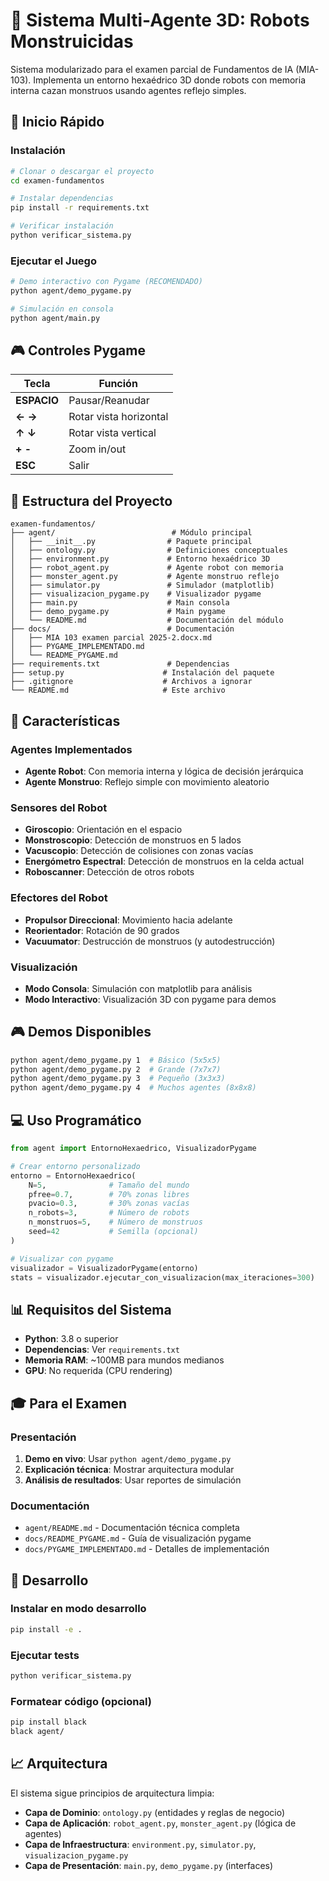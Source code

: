 # 🤖 Sistema Multi-Agente 3D: Robots Monstruicidas

Sistema modularizado para el examen parcial de Fundamentos de IA (MIA-103). Implementa un entorno hexaédrico 3D donde robots con memoria interna cazan monstruos usando agentes reflejo simples.

## 🚀 Inicio Rápido

### Instalación

```bash
# Clonar o descargar el proyecto
cd examen-fundamentos

# Instalar dependencias
pip install -r requirements.txt

# Verificar instalación
python verificar_sistema.py
```

### Ejecutar el Juego

```bash
# Demo interactivo con Pygame (RECOMENDADO)
python agent/demo_pygame.py

# Simulación en consola
python agent/main.py
```

## 🎮 Controles Pygame

| Tecla | Función |
|-------|---------|
| **ESPACIO** | Pausar/Reanudar |
| **← →** | Rotar vista horizontal |
| **↑ ↓** | Rotar vista vertical |
| **+ -** | Zoom in/out |
| **ESC** | Salir |

## 📁 Estructura del Proyecto

```
examen-fundamentos/
├── agent/                          # Módulo principal
│   ├── __init__.py                # Paquete principal
│   ├── ontology.py                # Definiciones conceptuales
│   ├── environment.py             # Entorno hexaédrico 3D
│   ├── robot_agent.py             # Agente robot con memoria
│   ├── monster_agent.py           # Agente monstruo reflejo
│   ├── simulator.py               # Simulador (matplotlib)
│   ├── visualizacion_pygame.py    # Visualizador pygame
│   ├── main.py                    # Main consola
│   ├── demo_pygame.py             # Main pygame
│   └── README.md                  # Documentación del módulo
├── docs/                          # Documentación
│   ├── MIA 103 examen parcial 2025-2.docx.md
│   ├── PYGAME_IMPLEMENTADO.md
│   └── README_PYGAME.md
├── requirements.txt               # Dependencias
├── setup.py                      # Instalación del paquete
├── .gitignore                    # Archivos a ignorar
└── README.md                     # Este archivo
```

## 🎯 Características

### Agentes Implementados
- **Agente Robot**: Con memoria interna y lógica de decisión jerárquica
- **Agente Monstruo**: Reflejo simple con movimiento aleatorio

### Sensores del Robot
- **Giroscopio**: Orientación en el espacio
- **Monstroscopio**: Detección de monstruos en 5 lados
- **Vacuscopio**: Detección de colisiones con zonas vacías
- **Energómetro Espectral**: Detección de monstruos en la celda actual
- **Roboscanner**: Detección de otros robots

### Efectores del Robot
- **Propulsor Direccional**: Movimiento hacia adelante
- **Reorientador**: Rotación de 90 grados
- **Vacuumator**: Destrucción de monstruos (y autodestrucción)

### Visualización
- **Modo Consola**: Simulación con matplotlib para análisis
- **Modo Interactivo**: Visualización 3D con pygame para demos

## 🎮 Demos Disponibles

```bash
python agent/demo_pygame.py 1  # Básico (5x5x5)
python agent/demo_pygame.py 2  # Grande (7x7x7)
python agent/demo_pygame.py 3  # Pequeño (3x3x3)
python agent/demo_pygame.py 4  # Muchos agentes (8x8x8)
```

## 💻 Uso Programático

```python
from agent import EntornoHexaedrico, VisualizadorPygame

# Crear entorno personalizado
entorno = EntornoHexaedrico(
    N=5,              # Tamaño del mundo
    pfree=0.7,        # 70% zonas libres
    pvacio=0.3,       # 30% zonas vacías
    n_robots=3,       # Número de robots
    n_monstruos=5,    # Número de monstruos
    seed=42           # Semilla (opcional)
)

# Visualizar con pygame
visualizador = VisualizadorPygame(entorno)
stats = visualizador.ejecutar_con_visualizacion(max_iteraciones=300)
```

## 📊 Requisitos del Sistema

- **Python**: 3.8 o superior
- **Dependencias**: Ver `requirements.txt`
- **Memoria RAM**: ~100MB para mundos medianos
- **GPU**: No requerida (CPU rendering)

## 🎓 Para el Examen

### Presentación
1. **Demo en vivo**: Usar `python agent/demo_pygame.py`
2. **Explicación técnica**: Mostrar arquitectura modular
3. **Análisis de resultados**: Usar reportes de simulación

### Documentación
- `agent/README.md` - Documentación técnica completa
- `docs/README_PYGAME.md` - Guía de visualización pygame
- `docs/PYGAME_IMPLEMENTADO.md` - Detalles de implementación

## 🔧 Desarrollo

### Instalar en modo desarrollo
```bash
pip install -e .
```

### Ejecutar tests
```bash
python verificar_sistema.py
```

### Formatear código (opcional)
```bash
pip install black
black agent/
```

## 📈 Arquitectura

El sistema sigue principios de arquitectura limpia:

- **Capa de Dominio**: `ontology.py` (entidades y reglas de negocio)
- **Capa de Aplicación**: `robot_agent.py`, `monster_agent.py` (lógica de agentes)
- **Capa de Infraestructura**: `environment.py`, `simulator.py`, `visualizacion_pygame.py`
- **Capa de Presentación**: `main.py`, `demo_pygame.py` (interfaces)
